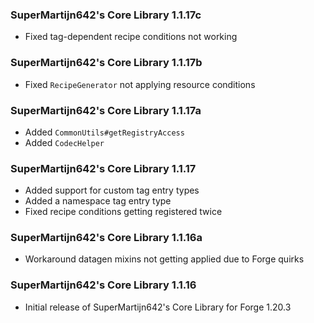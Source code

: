 ### SuperMartijn642's Core Library 1.1.17c
- Fixed tag-dependent recipe conditions not working

### SuperMartijn642's Core Library 1.1.17b
- Fixed `RecipeGenerator` not applying resource conditions

### SuperMartijn642's Core Library 1.1.17a
- Added `CommonUtils#getRegistryAccess`
- Added `CodecHelper`

### SuperMartijn642's Core Library 1.1.17
- Added support for custom tag entry types
- Added a namespace tag entry type
- Fixed recipe conditions getting registered twice

### SuperMartijn642's Core Library 1.1.16a
- Workaround datagen mixins not getting applied due to Forge quirks

### SuperMartijn642's Core Library 1.1.16
- Initial release of SuperMartijn642's Core Library for Forge 1.20.3
